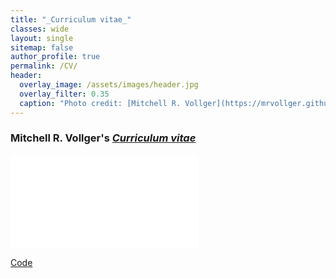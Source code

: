 ```yaml
---
title: "_Curriculum vitae_"
classes: wide
layout: single
sitemap: false
author_profile: true
permalink: /CV/
header:
  overlay_image: /assets/images/header.jpg
  overlay_filter: 0.35
  caption: "Photo credit: [Mitchell R. Vollger](https://mrvollger.github.io/)"
---
```


### Mitchell R. Vollger's [_Curriculum vitae_](https://github.com/mrvollger/mrvollger.github.io/raw/master/CV/Mitchell-R-Vollger-CV.pdf)

<embed src="/CV/Mitchell-R-Vollger-CV.pdf" type="application/pdf" />

[Code](https://github.com/mrvollger/mrvollger.github.io/tree/master/CV)

